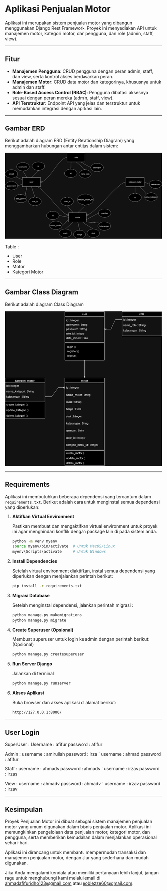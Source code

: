 # **Aplikasi Penjualan Motor**

Aplikasi ini merupakan sistem penjualan motor yang dibangun menggunakan Django Rest Framework. Proyek ini menyediakan API untuk manajemen motor, kategori motor, dan pengguna, dan role (admin, staff, view).

---

## **Fitur**

- **Manajemen Pengguna**: CRUD pengguna dengan peran admin, staff, dan view, serta kontrol akses berdasarkan peran.
- **Manajemen Motor**: CRUD data motor dan kategorinya, khususnya untuk admin dan staff.
- **Role-Based Access Control (RBAC)**: Pengguna dibatasi aksesnya sesuai dengan peran mereka (admin, staff, view).
- **API Terstruktur**: Endpoint API yang jelas dan terstruktur untuk memudahkan integrasi dengan aplikasi lain.

---

## **Gambar ERD**

Berikut adalah diagram ERD (Entity Relationship Diagram) yang menggambarkan hubungan antar entitas dalam sistem:

![ERD Diagram](ERD_Penjualan_Motor.drawio.png)

Table :
- User
- Role
- Motor
- Kategori Motor

---

## **Gambar Class Diagram**

Berikut adalah diagram Class Diagram:

![ERD Diagram](ClassDiagram_Penjualan_Motor_Gambar.drawio.png)

---

## **Requirements**

Aplikasi ini membutuhkan beberapa dependensi yang tercantum dalam `requirements.txt`. Berikut adalah cara untuk menginstal semua dependensi yang diperlukan:

1. **Aktifkan Virtual Environment**
   
   Pastikan membuat dan mengaktifkan virtual environment untuk proyek ini agar menghindari konflik dengan package lain di pada sistem anda.

   ```bash
   python -m venv myenv
   source myenv/bin/activate  # Untuk MacOS/Linux
   myenv\Scripts\activate     # Untuk Windows

2. **Install Dependencies**
   
   Setelah virtual environment diaktifkan, instal semua dependensi yang diperlukan dengan menjalankan perintah berikut:
   
   ```bash
   pip install -r requirements.txt

3. **Migrasi Database**
   
   Setelah menginstal dependensi, jalankan perintah migrasi :
   
   ```bash
   python manage.py makemigrations
   python manage.py migrate

4. **Create Superuser (Opsional)**
   
   Membuat superuser untuk login ke admin dengan perintah berikut: (Opsional)
   
   ```bash
   python manage.py createsuperuser

5. **Run Server Django**
   
   Jalankan di terminal
   
   ```bash
   python manage.py runserver

6. **Akses Aplikasi**

   Buka browser dan akses aplikasi di alamat berikut:

   ```bash
   http://127.0.0.1:8000/

---

## **User Login**

SuperUser : 
         Username : afifur
         password : afifur

Admin :
         username : amirullah
         password : irza
         `
         username : ahmad
         password : afifur

Staff :
         username : ahmads
         password : ahmads
         `
         username : irzas
         password : irzas

View :
         username : ahmadv
         password : ahmadv
         `
         username : irzav
         password : irzav

---

## **Kesimpulan**

Proyek Penjualan Motor ini dibuat sebagai sistem manajemen penjualan motor yang umum digunakan dalam bisnis penjualan motor. Aplikasi ini memungkinkan pengelolaan data penjualan motor, kategori motor, dan pengguna, serta memberikan kemudahan dalam menjalankan operasional sehari-hari.

Aplikasi ini dirancang untuk membantu mempermudah transaksi dan manajemen penjualan motor, dengan alur yang sederhana dan mudah digunakan.

Jika Anda mengalami kendala atau memiliki pertanyaan lebih lanjut, jangan ragu untuk menghubungi kami melalui email di ahmadafifuridho123@gmail.com atau noblezze60@gmail.com.
   
